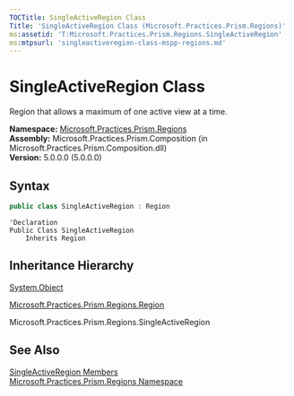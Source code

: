 ```yaml
---
TOCTitle: SingleActiveRegion Class
Title: 'SingleActiveRegion Class (Microsoft.Practices.Prism.Regions)'
ms:assetid: 'T:Microsoft.Practices.Prism.Regions.SingleActiveRegion'
ms:mtpsurl: 'singleactiveregion-class-mspp-regions.md'
---
```


# SingleActiveRegion Class

Region that allows a maximum of one active view at a time.

**Namespace:** [Microsoft.Practices.Prism.Regions](/patterns-practices/reference/mspp-regions-namespace)  
**Assembly:** Microsoft.Practices.Prism.Composition (in Microsoft.Practices.Prism.Composition.dll)  
**Version:** 5.0.0.0 (5.0.0.0)

## Syntax

```C#
public class SingleActiveRegion : Region
```

```VB
'Declaration
Public Class SingleActiveRegion
	Inherits Region
```

## Inheritance Hierarchy

[System.Object](http://msdn.microsoft.com/en-us/library/e5kfa45b)

[Microsoft.Practices.Prism.Regions.Region](/patterns-practices/reference/region-class-mspp-regions)

Microsoft.Practices.Prism.Regions.SingleActiveRegion

## See Also

[SingleActiveRegion Members](/patterns-practices/reference/singleactiveregion-members-mspp-regions)  
[Microsoft.Practices.Prism.Regions Namespace](/patterns-practices/reference/mspp-regions-namespace)  